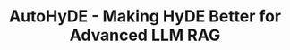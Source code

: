 ---
title: AutoHyDE - Making HyDE Better for Advanced LLM RAG
tags: [Python, LLM]
style: border
color: primary
description: 🔎 A deep-dive into HyDE for Advanced LLM RAG + 💡 Introducing AutoHyDE, a semi-supervised framework to improve the effectiveness, coverage and applicability of HyDE
external_url: https://towardsdatascience.com/autohyde-making-hyde-better-for-advanced-llm-rag-619e58cdbd8e
---
